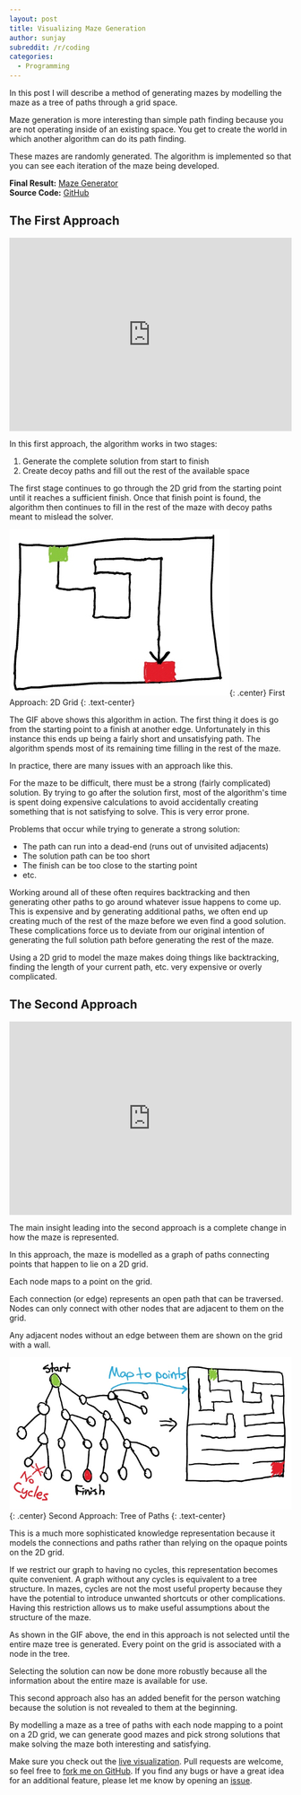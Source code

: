 ```yaml
---
layout: post
title: Visualizing Maze Generation
author: sunjay
subreddit: /r/coding
categories:
  - Programming
---
```


In this post I will describe a method of generating mazes by modelling the
maze as a tree of paths through a grid space.

Maze generation is more interesting than simple path finding because you are
not operating inside of an existing space. You get to create the world in
which another algorithm can do its path finding.

These mazes are randomly generated. The algorithm is implemented so that you can see each iteration of the maze being developed.

**Final Result:** [Maze Generator][livesite]<br />
**Source Code:** [GitHub][sourcecode]

## The First Approach

<div style='position:relative;padding-bottom:calc(100% / 1.46);margin-bottom:10px'><iframe src='https://gfycat.com/ifr/DeliciousOffensiveIndianabat' frameborder='0' scrolling='no' width='100%' height='100%' style='position:absolute;top:0;left:0;' allowfullscreen></iframe></div>

In this first approach, the algorithm works in two stages:

1. Generate the complete solution from start to finish
2. Create decoy paths and fill out the rest of the available space

The first stage continues to go through the 2D grid from the starting
point until it reaches a sufficient finish. Once that finish point is found,
the algorithm then continues to fill in the rest of the maze with decoy
paths meant to mislead the solver.

![First Approach to Maze Generation](/assets/posts/maze-generator-first-approach.jpg){: .center}
First Approach: 2D Grid
{: .text-center}

The GIF above shows this algorithm in action. The first thing it does is go
from the starting point to a finish at another edge. Unfortunately in this
instance this ends up being a fairly short and unsatisfying path. The
algorithm spends most of its remaining time filling in the rest of the maze.

In practice, there are many issues with an approach like this.

For the maze to be difficult, there must be a strong (fairly complicated) solution.
By trying to go after the solution first, most of the algorithm's time is
spent doing expensive calculations to avoid accidentally creating something
that is not satisfying to solve. This is very error prone.

Problems that occur while trying to generate a strong solution:

* The path can run into a dead-end (runs out of unvisited adjacents)
* The solution path can be too short
* The finish can be too close to the starting point
* etc.

Working around all of these often requires backtracking and then generating
other paths to go around whatever issue happens to come up. This is
expensive and by generating additional paths, we often end up creating much
of the rest of the maze before we even find a good solution. These
complications force us to deviate from our original intention of generating
the full solution path before generating the rest of the maze.

Using a 2D grid to model the maze makes doing things like backtracking,
finding the length of your current path, etc. very expensive or overly complicated.

## The Second Approach

<div style='position:relative;padding-bottom:calc(100% / 1.46);margin-bottom:10px'><iframe src='https://gfycat.com/ifr/IllustriousImaginativeAltiplanochinchillamouse' frameborder='0' scrolling='no' width='100%' height='100%' style='position:absolute;top:0;left:0;' allowfullscreen></iframe></div>

The main insight leading into the second approach is a complete change in
how the maze is represented.

In this approach, the maze is modelled as a graph of paths connecting
points that happen to lie on a 2D grid.

Each node maps to a point on the grid.

Each connection (or edge) represents an open path that can be traversed.
Nodes can only connect with other nodes that are adjacent to them on the
grid.

Any adjacent nodes without an edge between them are shown on the grid
with a wall.

![Second Approach to Maze Generation](/assets/posts/maze-generator-second-approach.jpg){: .center}
Second Approach: Tree of Paths
{: .text-center}

This is a much more sophisticated knowledge representation because it models
the connections and paths rather than relying on the opaque points on the 2D grid.

If we restrict our graph to having no cycles, this representation becomes
quite convenient. A graph without any cycles is equivalent to a tree
structure. In mazes, cycles are not the most useful property because they
have the potential to introduce unwanted shortcuts or other complications.
Having this restriction allows us to make useful assumptions about the
structure of the maze.

As shown in the GIF above, the end in this approach is not selected until
the entire maze tree is generated. Every point on the grid is associated
with a node in the tree.

Selecting the solution can now be done more robustly because all the information about the entire maze is available for use.

This second approach also has an added benefit for the person watching
because the solution is not revealed to them at the beginning.

By modelling a maze as a tree of paths with each node mapping to a point on
a 2D grid, we can generate good mazes and pick strong solutions that make
solving the maze both interesting and satisfying.

Make sure you check out the [live visualization][livesite]. Pull requests
are welcome, so feel free to [fork me on GitHub][sourcecode]. If you find
any bugs or have a great idea for an additional feature, please let me know
by opening an [issue][issues].

[livesite]: http://sunjay.ca/maze-generator
[sourcecode]: https://github.com/sunjay/maze-generator
[issues]: https://github.com/sunjay/maze-generator/issues

